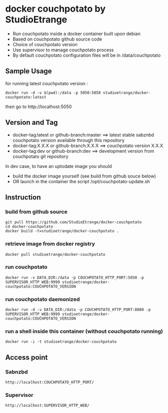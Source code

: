 # docker couchpotato by StudioEtrange

* Run couchpotato inside a docker container built upon debian
* Based on couchpotato github source code
* Choice of couchpotato version
* Use supervisor to manage couchpotato process
* By default couchpotato configuration files will be in /data/couchpotato


## Sample Usage

for running latest couchpotato version :

	docker run -d -v $(pwd):/data -p 5050:5050 studioetrange/docker-couchpotato:latest

then go to http://localhost:5050

## Version and Tag

* docker-tag:latest or github-branch:master ==> latest stable sabznbd couchpotato version available through this repository
* docker-tag:X.X.X or github-branch:X.X.X ==> couchpotato version X.X.X
* docker-tag:dev or github-branch:dev ==> development version from couchpotato git repository

In dev case, to have an uptodate image you should
* build the docker image yourself (see build from github souce below)
* OR launch in the container the script /opt/couchpotato-update.sh


## Instruction 

### build from github source

	git pull https://github.com/StudioEtrange/docker-couchpotato
	cd docker-couchpotato
	docker build -t=studioetrange/docker-couchpotato .

### retrieve image from docker registry

	docker pull studioetrange/docker-couchpotato

### run couchpotato 

	docker run -v DATA_DIR:/data -p COUCHPOTATO_HTTP_PORT:5050 -p SUPERVISOR_HTTP_WEB:9999 studioetrange/docker-couchpotato:COUCHPOTATO_VERSION

### run couchpotato daemonized

	docker run -d -v DATA_DIR:/data -p COUCHPOTATO_HTTP_PORT:8080 -p SUPERVISOR_HTTP_WEB:9999 studioetrange/docker-couchpotato:COUCHPOTATO_VERSION


### run a shell inside this container (without couchpotato running)

	docker run -i -t studioetrange/docker-couchpotato

## Access point

### Sabnzbd

	http://localhost:COUCHPOTATO_HTTP_PORT/
	
### Supervisor

	http://localhost:SUPERVISOR_HTTP_WEB/
